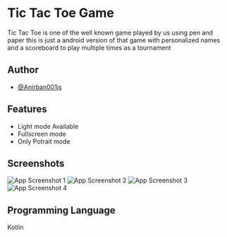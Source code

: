
# Tic Tac Toe Game

Tic Tac Toe is one of the well known game played by us using pen and paper
this is just a android version of that game with personalized names and a 
scoreboard to play multiple times as a tournament

## Author

- [@Anirban001js](https://github.com/Anirban001js)

  
## Features

- Light mode Available
- Fullscreen mode
- Only Potrait mode

  
## Screenshots

![App Screenshot 1](https://drive.google.com/uc?export=view&id=1UORxejSl-jWxSbJg76Ig3geXr4HUa86N)
![App Screenshot 2](https://drive.google.com/uc?export=view&id=1_ccsboi2Pp3pvSExuvp2dzuAYlMQJJC4)
![App Screenshot 3](https://drive.google.com/uc?export=view&id=1nCI1WAk3606D3yr2L6Gh3pCS5n9kjGfB)
![App Screenshot 4](https://drive.google.com/uc?export=view&id=1qQr5KNeI_-k198VJSn0xAcxzuI2WQ5yq)
  
## Programming Language

Kotlin

  
